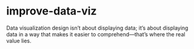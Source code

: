 # improve-data-viz
Data visualization design isn’t about displaying data; it’s about displaying data in a way that makes it easier to comprehend—that’s where the real value lies.
